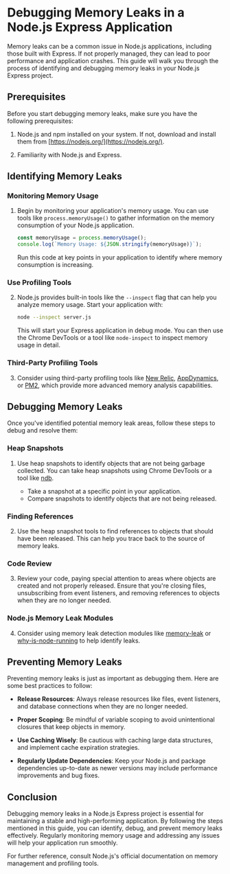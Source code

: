 # Debugging Memory Leaks in a Node.js Express Application

Memory leaks can be a common issue in Node.js applications, including those built with Express. If not properly managed, they can lead to poor performance and application crashes. This guide will walk you through the process of identifying and debugging memory leaks in your Node.js Express project.

## Prerequisites

Before you start debugging memory leaks, make sure you have the following prerequisites:

1. Node.js and npm installed on your system. If not, download and install them from [https://nodejs.org/](https://nodejs.org/).

2. Familiarity with Node.js and Express.

## Identifying Memory Leaks

### Monitoring Memory Usage

1. Begin by monitoring your application's memory usage. You can use tools like `process.memoryUsage()` to gather information on the memory consumption of your Node.js application.

   ```javascript
   const memoryUsage = process.memoryUsage();
   console.log(`Memory Usage: ${JSON.stringify(memoryUsage)}`);
   ```

   Run this code at key points in your application to identify where memory consumption is increasing.

### Use Profiling Tools

2. Node.js provides built-in tools like the `--inspect` flag that can help you analyze memory usage. Start your application with:

   ```bash
   node --inspect server.js
   ```

   This will start your Express application in debug mode. You can then use the Chrome DevTools or a tool like `node-inspect` to inspect memory usage in detail.

### Third-Party Profiling Tools

3. Consider using third-party profiling tools like [New Relic](https://newrelic.com/), [AppDynamics](https://www.appdynamics.com/), or [PM2](https://pm2.keymetrics.io/), which provide more advanced memory analysis capabilities.

## Debugging Memory Leaks

Once you've identified potential memory leak areas, follow these steps to debug and resolve them:

### Heap Snapshots

1. Use heap snapshots to identify objects that are not being garbage collected. You can take heap snapshots using Chrome DevTools or a tool like [ndb](https://github.com/GoogleChromeLabs/ndb).

   - Take a snapshot at a specific point in your application.
   - Compare snapshots to identify objects that are not being released.

### Finding References

2. Use the heap snapshot tools to find references to objects that should have been released. This can help you trace back to the source of memory leaks.

### Code Review

3. Review your code, paying special attention to areas where objects are created and not properly released. Ensure that you're closing files, unsubscribing from event listeners, and removing references to objects when they are no longer needed.

### Node.js Memory Leak Modules

4. Consider using memory leak detection modules like [memory-leak](https://www.npmjs.com/package/memory-leak) or [why-is-node-running](https://www.npmjs.com/package/why-is-node-running) to help identify leaks.

## Preventing Memory Leaks

Preventing memory leaks is just as important as debugging them. Here are some best practices to follow:

- **Release Resources**: Always release resources like files, event listeners, and database connections when they are no longer needed.

- **Proper Scoping**: Be mindful of variable scoping to avoid unintentional closures that keep objects in memory.

- **Use Caching Wisely**: Be cautious with caching large data structures, and implement cache expiration strategies.

- **Regularly Update Dependencies**: Keep your Node.js and package dependencies up-to-date as newer versions may include performance improvements and bug fixes.

## Conclusion

Debugging memory leaks in a Node.js Express project is essential for maintaining a stable and high-performing application. By following the steps mentioned in this guide, you can identify, debug, and prevent memory leaks effectively. Regularly monitoring memory usage and addressing any issues will help your application run smoothly.

For further reference, consult Node.js's official documentation on memory management and profiling tools.
